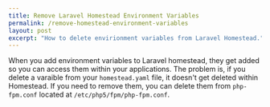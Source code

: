 ```yaml
---
title: Remove Laravel Homestead Environment Variables
permalink: /remove-homestead-environment-variables
layout: post
excerpt: "How to delete envirionment variables from Laravel Homestead."
---
```


When you add environment variables to Laravel homestead, they get added so you can access them within your applications. The problem is, if you delete a varaible from your `homestead.yaml` file, it doesn't get deleted within Homestead. If you need to remove them, you can delete them from `php-fpm.conf` located at `/etc/php5/fpm/php-fpm.conf`.
